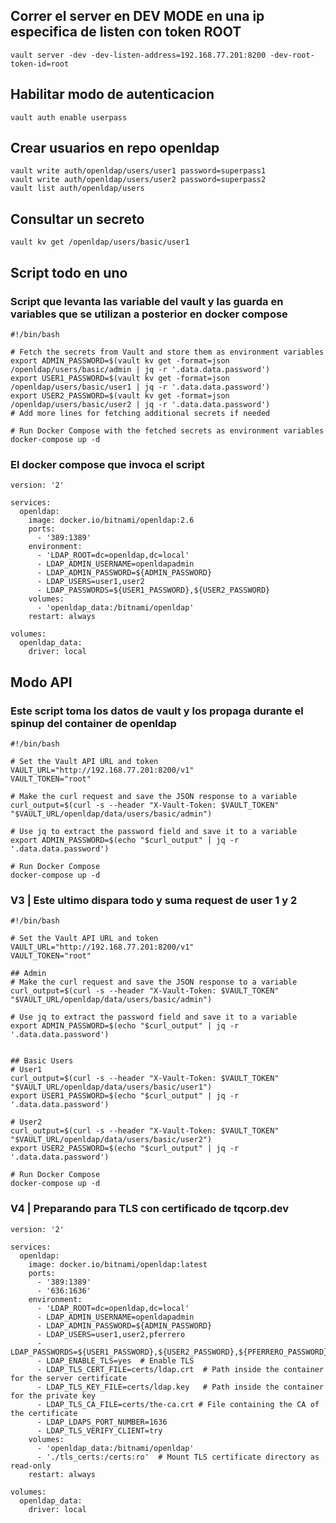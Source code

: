 ## Correr el server en DEV MODE en una ip especifica de listen con token ROOT
```
vault server -dev -dev-listen-address=192.168.77.201:8200 -dev-root-token-id=root
```
## Habilitar modo de autenticacion
```
vault auth enable userpass

```

## Crear usuarios en repo openldap
```
vault write auth/openldap/users/user1 password=superpass1
vault write auth/openldap/users/user2 password=superpass2
vault list auth/openldap/users
```

## Consultar un secreto
```
vault kv get /openldap/users/basic/user1
```

## Script todo en uno
### Script que levanta las variable del vault y las guarda en variables que se utilizan a posterior en docker compose
```
#!/bin/bash

# Fetch the secrets from Vault and store them as environment variables
export ADMIN_PASSWORD=$(vault kv get -format=json /openldap/users/basic/admin | jq -r '.data.data.password')
export USER1_PASSWORD=$(vault kv get -format=json /openldap/users/basic/user1 | jq -r '.data.data.password')
export USER2_PASSWORD=$(vault kv get -format=json /openldap/users/basic/user2 | jq -r '.data.data.password')
# Add more lines for fetching additional secrets if needed

# Run Docker Compose with the fetched secrets as environment variables
docker-compose up -d
```
### El docker compose que invoca el script
```
version: '2'

services:
  openldap:
    image: docker.io/bitnami/openldap:2.6
    ports:
      - '389:1389'
    environment:
      - 'LDAP_ROOT=dc=openldap,dc=local'
      - LDAP_ADMIN_USERNAME=openldapadmin
      - LDAP_ADMIN_PASSWORD=${ADMIN_PASSWORD}
      - LDAP_USERS=user1,user2
      - LDAP_PASSWORDS=${USER1_PASSWORD},${USER2_PASSWORD}
    volumes:
      - 'openldap_data:/bitnami/openldap'
    restart: always

volumes:
  openldap_data:
    driver: local
```

## Modo API
### Este script toma los datos de vault y los propaga durante el spinup del container de openldap
```
#!/bin/bash

# Set the Vault API URL and token
VAULT_URL="http://192.168.77.201:8200/v1"
VAULT_TOKEN="root"

# Make the curl request and save the JSON response to a variable
curl_output=$(curl -s --header "X-Vault-Token: $VAULT_TOKEN" "$VAULT_URL/openldap/data/users/basic/admin")

# Use jq to extract the password field and save it to a variable
export ADMIN_PASSWORD=$(echo "$curl_output" | jq -r '.data.data.password')

# Run Docker Compose
docker-compose up -d
```

### V3 | Este ultimo dispara todo y suma request de user 1 y 2
```
#!/bin/bash

# Set the Vault API URL and token
VAULT_URL="http://192.168.77.201:8200/v1"
VAULT_TOKEN="root"

## Admin
# Make the curl request and save the JSON response to a variable
curl_output=$(curl -s --header "X-Vault-Token: $VAULT_TOKEN" "$VAULT_URL/openldap/data/users/basic/admin")

# Use jq to extract the password field and save it to a variable
export ADMIN_PASSWORD=$(echo "$curl_output" | jq -r '.data.data.password')


## Basic Users
# User1
curl_output=$(curl -s --header "X-Vault-Token: $VAULT_TOKEN" "$VAULT_URL/openldap/data/users/basic/user1")
export USER1_PASSWORD=$(echo "$curl_output" | jq -r '.data.data.password')

# User2
curl_output=$(curl -s --header "X-Vault-Token: $VAULT_TOKEN" "$VAULT_URL/openldap/data/users/basic/user2")
export USER2_PASSWORD=$(echo "$curl_output" | jq -r '.data.data.password')

# Run Docker Compose
docker-compose up -d

```

### V4 | Preparando para TLS con certificado de tqcorp.dev
```
version: '2'

services:
  openldap:
    image: docker.io/bitnami/openldap:latest
    ports:
      - '389:1389'
      - '636:1636'
    environment:
      - 'LDAP_ROOT=dc=openldap,dc=local'
      - LDAP_ADMIN_USERNAME=openldapadmin
      - LDAP_ADMIN_PASSWORD=${ADMIN_PASSWORD}
      - LDAP_USERS=user1,user2,pferrero
      - LDAP_PASSWORDS=${USER1_PASSWORD},${USER2_PASSWORD},${PFERRERO_PASSWORD}
      - LDAP_ENABLE_TLS=yes  # Enable TLS
      - LDAP_TLS_CERT_FILE=certs/ldap.crt  # Path inside the container for the server certificate
      - LDAP_TLS_KEY_FILE=certs/ldap.key   # Path inside the container for the private key
      - LDAP_TLS_CA_FILE=certs/the-ca.crt # File containing the CA of the certificate
      - LDAP_LDAPS_PORT_NUMBER=1636
      - LDAP_TLS_VERIFY_CLIENT=try
    volumes:
      - 'openldap_data:/bitnami/openldap'
      - './tls_certs:/certs:ro'  # Mount TLS certificate directory as read-only
    restart: always

volumes:
  openldap_data:
    driver: local
```
